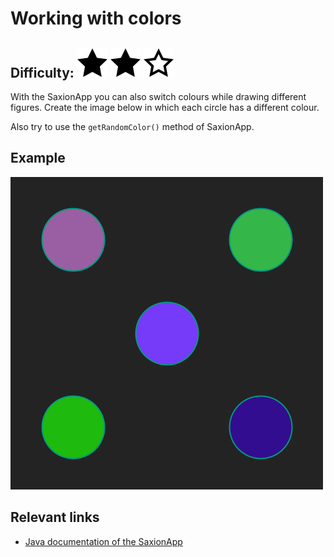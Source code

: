 # Working with colors
## Difficulty: ![Filled](../resources/star-filled.svg) ![Filled](../resources/star-filled.svg) ![Outlined](../resources/star-outlined.svg) 

With the SaxionApp you can also switch colours while drawing different figures. Create the image below in which each circle has a different colour.

Also try to use the `getRandomColor()` method of SaxionApp.

## Example
![Example](sample_output.png)

## Relevant links
* [Java documentation of the SaxionApp](https://saxionapp.hboictlab.nl/nl/saxion/app/SaxionApp.html)